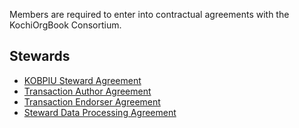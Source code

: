 
Members are required to enter into contractual agreements with the KochiOrgBook Consortium.

## **Stewards**

- [KOBPIU Steward Agreement](contracts/steward_agreement.md)
- [Transaction Author Agreement](contracts/trans_auth_agreement.md)
- [Transaction Endorser Agreement](contracts/trans_endorser_agreement.md)
- [Steward Data Processing Agreement](contracts/steward_data_processing_agreement.md)